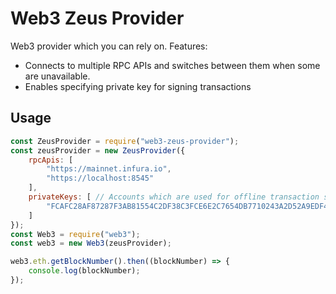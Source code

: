 # Web3 Zeus Provider

Web3 provider which you can rely on. Features:

+ Connects to multiple RPC APIs and switches between them when some are unavailable.
+ Enables specifying private key for signing transactions

Usage
-----

```javascript
const ZeusProvider = require("web3-zeus-provider");
const zeusProvider = new ZeusProvider({
    rpcApis: [
        "https://mainnet.infura.io",
        "https://localhost:8545"
    ],
    privateKeys: [ // Accounts which are used for offline transaction signing
        "FCAFC28AF87287F3AB81554C2DF38C3FCE6E2C7654DB7710243A2D52A9EDF441"
    ]
});
const Web3 = require("web3");
const web3 = new Web3(zeusProvider);

web3.eth.getBlockNumber().then((blockNumber) => {
    console.log(blockNumber);
});
```